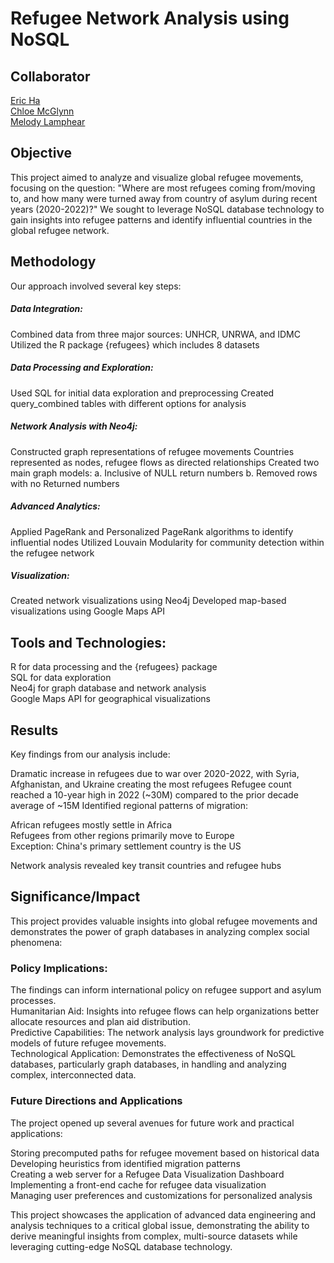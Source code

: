 # Refugee Network Analysis using NoSQL

## Collaborator
[Eric Ha](https://github.com/awesome-eric)\
[Chloe McGlynn](https://github.com/camcglynn)\
[Melody Lamphear](https://github.com/melodymassis)

## Objective
This project aimed to analyze and visualize global refugee movements, focusing on the question: "Where are most refugees coming from/moving to, and how many were turned away from country of asylum during recent years (2020-2022)?" We sought to leverage NoSQL database technology to gain insights into refugee patterns and identify influential countries in the global refugee network.

## Methodology
Our approach involved several key steps:

##### Data Integration:

Combined data from three major sources: UNHCR, UNRWA, and IDMC
Utilized the R package {refugees} which includes 8 datasets


##### Data Processing and Exploration:

Used SQL for initial data exploration and preprocessing
Created query_combined tables with different options for analysis


##### Network Analysis with Neo4j:

Constructed graph representations of refugee movements
Countries represented as nodes, refugee flows as directed relationships
Created two main graph models:
a. Inclusive of NULL return numbers
b. Removed rows with no Returned numbers


##### Advanced Analytics:

Applied PageRank and Personalized PageRank algorithms to identify influential nodes
Utilized Louvain Modularity for community detection within the refugee network


##### Visualization:

Created network visualizations using Neo4j
Developed map-based visualizations using Google Maps API



## Tools and Technologies:

R for data processing and the {refugees} package\
SQL for data exploration\
Neo4j for graph database and network analysis\
Google Maps API for geographical visualizations

## Results
Key findings from our analysis include:

Dramatic increase in refugees due to war over 2020-2022, with Syria, Afghanistan, and Ukraine creating the most refugees
Refugee count reached a 10-year high in 2022 (~30M) compared to the prior decade average of ~15M
Identified regional patterns of migration:

African refugees mostly settle in Africa\
Refugees from other regions primarily move to Europe\
Exception: China's primary settlement country is the US


Network analysis revealed key transit countries and refugee hubs

## Significance/Impact
This project provides valuable insights into global refugee movements and demonstrates the power of graph databases in analyzing complex social phenomena:

### Policy Implications: 
The findings can inform international policy on refugee support and asylum processes.\
Humanitarian Aid: Insights into refugee flows can help organizations better allocate resources and plan aid distribution.\
Predictive Capabilities: The network analysis lays groundwork for predictive models of future refugee movements.\
Technological Application: Demonstrates the effectiveness of NoSQL databases, particularly graph databases, in handling and analyzing complex, interconnected data.

### Future Directions and Applications
The project opened up several avenues for future work and practical applications:

Storing precomputed paths for refugee movement based on historical data\
Developing heuristics from identified migration patterns\
Creating a web server for a Refugee Data Visualization Dashboard\
Implementing a front-end cache for refugee data visualization\
Managing user preferences and customizations for personalized analysis

This project showcases the application of advanced data engineering and analysis techniques to a critical global issue, demonstrating the ability to derive meaningful insights from complex, multi-source datasets while leveraging cutting-edge NoSQL database technology.
